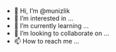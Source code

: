 - 👋 Hi, I’m @munizlik
- 👀 I’m interested in ...
- 🌱 I’m currently learning ...
- 💞️ I’m looking to collaborate on ...
- 📫 How to reach me ...

<!---
munizlik/munizlik is a ✨ special ✨ repository because its `README.md` (this file) appears on your GitHub profile.
You can click the Preview link to take a look at your changes.
--->
